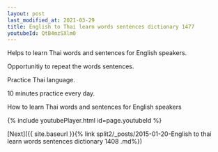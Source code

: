 ```yaml
---
layout: post
last_modified_at: 2021-03-29
title: English to Thai learn words sentences dictionary 1477 
youtubeId: QtB4mzSXlm0
---
```

 
 
Helps to learn Thai words and sentences for English speakers.

Opportunitiy to repeat the words sentences. 

Practice Thai language. 
 
10 minutes practice every day. 
 
How to learn Thai words and sentences for English speakers 
 
{% include youtubePlayer.html id=page.youtubeId %}
 
 
[Next]({{ site.baseurl }}{% link  split2/_posts/2015-01-20-English to thai learn words sentences dictionary 1408 .md%})
 
